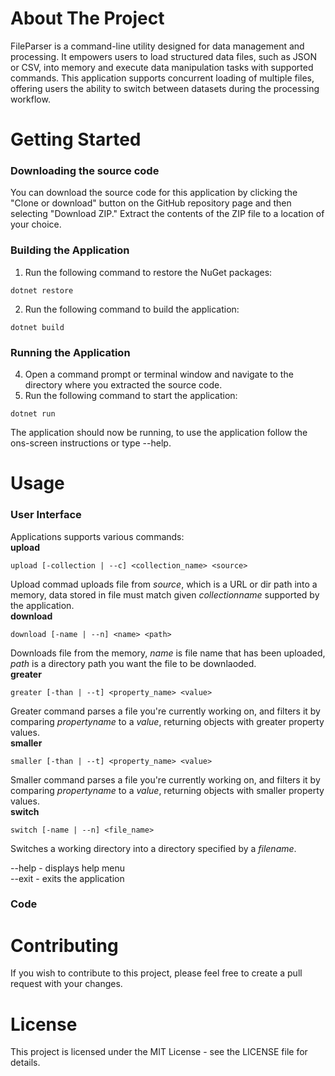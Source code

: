 # About The Project
FileParser is a command-line utility designed for data management and processing. It empowers users to  load structured data files, such as JSON or CSV, 
into memory and execute data manipulation tasks with supported commands. This application supports concurrent loading of multiple files, offering users 
the ability to switch between datasets during the processing workflow.
# Getting Started
### Downloading the source code
You can download the source code for this application by clicking the "Clone or download" button on the GitHub repository page and then selecting 
"Download ZIP." Extract the contents of the ZIP file to a location of your choice.
### Building the Application
1. Run the following command to restore the NuGet packages:
```
dotnet restore
```
2. Run the following command to build the application:
```
dotnet build
```
### Running the Application
4. Open a command prompt or terminal window and navigate to the directory where you extracted the source code.
5. Run the following command to start the application:
``` 
dotnet run
```
The application should now be running, to use the application follow the ons-screen instructions or type --help.
# Usage
### User Interface
Applications supports various commands:  
**upload**
```
upload [-collection | --c] <collection_name> <source>
```
Upload commad uploads file from _source_, which is a URL or dir path into a memory, 
data stored in file must match given _collectionname_ supported by the application.  
**download**
```
download [-name | --n] <name> <path>
```
Downloads file from the memory, _name_ is file name that has been uploaded,
_path_ is a directory path you want the file to be downlaoded.  
**greater**
```
greater [-than | --t] <property_name> <value>
```
Greater command parses a file you're currently working on,
and filters it by comparing _propertyname_ to a _value_,
returning objects with greater property values.  
**smaller**
```
smaller [-than | --t] <property_name> <value>
```
Smaller command parses a file you're currently working on,
and filters it by comparing _propertyname_ to a _value_, 
returning objects with smaller property values.  
**switch**
```
switch [-name | --n] <file_name> 
```
Switches a working directory into a directory
specified by a _filename_.  
  
--help - displays help menu  
--exit - exits the application  



### Code


# Contributing
If you wish to contribute to this project, please feel free to create a pull request with your changes.
# License
This project is licensed under the MIT License - see the LICENSE file for details.

